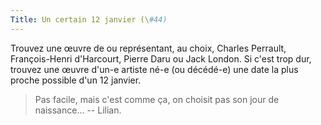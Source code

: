 ```yaml
---
Title: Un certain 12 janvier (\#44)
---
```


Trouvez une œuvre de ou représentant, au choix, Charles Perrault, François-Henri d'Harcourt, Pierre Daru ou Jack London.
Si c'est trop dur, trouvez une œuvre d'un-e artiste né-e (ou décédé-e) une date la plus proche possible d'un 12 janvier.

> Pas facile, mais c'est comme ça, on choisit pas son jour de naissance… -- Lilian.
